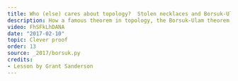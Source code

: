 ```yaml
---
title: Who (else) cares about topology?  Stolen necklaces and Borsuk-Ulam
description: How a famous theorem in topology, the Borsuk-Ulam theorem, can be used to solve a counting puzzle that seems completely distinct from topology.
video: FhSFkLhDANA
date: "2017-02-10"
topic: Clever proof
order: 13
source: _2017/borsuk.py
credits:
- Lesson by Grant Sanderson
---
```

